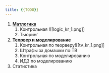 ```yaml
---
title: {{TODO}}
---
```

1. [**Матлогика**](http://65.108.209.161:8888/LOGIC.pdf)
	1. Контрольная ![[logic_kr_1.png]]
	2. Тьюринг
2. **[Теорвер и моделирование](https://drive.google.com/drive/folders/1goQBn7rOJBaOGDmCmc1Df_yPDG2XQgBV)**
	1. Контрольная по теорверу![[tv_kr_1.png]]
	2. Штрафы за домашки по ТВ
	3. Контрольная по моделированию
	4. ИДЗ по моделированию
3. Статистика
